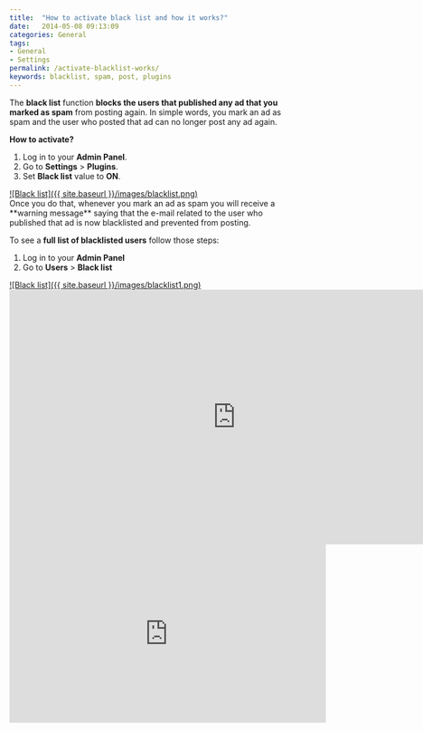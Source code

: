 ```yaml
---
title:  "How to activate black list and how it works?"
date:   2014-05-08 09:13:09
categories: General
tags: 
- General
- Settings
permalink: /activate-blacklist-works/
keywords: blacklist, spam, post, plugins
---
```

The **black list** function **blocks the users that published any ad that you marked as spam** from posting again. In simple words, you mark an ad as spam and the user who posted that ad can no longer post any ad again.

**How to activate?** 

1. Log in to your **Admin Panel**.
2. Go to **Settings** > **Plugins**.
3. Set **Black list** value to **ON**.

<a href="{{ site.baseurl }}/images/blacklist.png" class="thumbnail gallery-item" data-gallery>
![Black list]({{ site.baseurl }}/images/blacklist.png)
</a>

<br>
Once you do that, whenever you mark an ad as spam you will receive a **warning message** saying that the e-mail related to the user who published that ad is now blacklisted and prevented from posting.

To see a **full list of blacklisted users** follow those steps: 

1. Log in to your **Admin Panel** 
2. Go to **Users** > **Black list** 

<a href="{{ site.baseurl }}/images/blacklist1.png" class="thumbnail gallery-item" data-gallery>
![Black list]({{ site.baseurl }}/images/blacklist1.png)
</a>


<iframe width="800" height="450" src="https://www.youtube.com/embed/Cg2rfmEkcqE" frameborder="0" allowfullscreen></iframe>

<iframe width="560" height="315" src="https://www.youtube.com/embed/videoseries?list=PLaW2GGHbsvD1Qc8Ds4kz5bArU98to-iWU" frameborder="0" allow="accelerometer; autoplay; encrypted-media; gyroscope; picture-in-picture" allowfullscreen></iframe>
